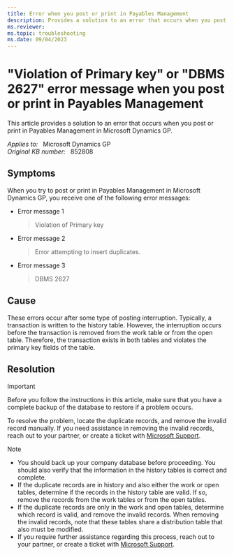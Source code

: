 ```yaml
---
title: Error when you post or print in Payables Management
description: Provides a solution to an error that occurs when you post or print in Payables Management in Microsoft Dynamics GP.
ms.reviewer:
ms.topic: troubleshooting
ms.date: 09/04/2023
---
```

# "Violation of Primary key" or "DBMS 2627" error message when you post or print in Payables Management

This article provides a solution to an error that occurs when you post or print in Payables Management in Microsoft Dynamics GP.

_Applies to:_ &nbsp; Microsoft Dynamics GP  
_Original KB number:_ &nbsp; 852808

## Symptoms

When you try to post or print in Payables Management in Microsoft Dynamics GP, you receive one of the following error messages:

- Error message 1

  > Violation of Primary key

- Error message 2

  > Error attempting to insert duplicates.

- Error message 3

  > DBMS 2627

## Cause

These errors occur after some type of posting interruption. Typically, a transaction is written to the history table. However, the interruption occurs before the transaction is removed from the work table or from the open table. Therefore, the transaction exists in both tables and violates the primary key fields of the table.

## Resolution

> [!IMPORTANT]
> Before you follow the instructions in this article, make sure that you have a complete backup of the database to restore if a problem occurs.

To resolve the problem, locate the duplicate records, and remove the invalid record manually. If you need assistance in removing the invalid records, reach out to your partner, or create a ticket with [Microsoft Support](https://support.microsoft.com/contactus/).

> [!NOTE]
>
> - You should back up your company database before proceeding. You should also verify that the information in the history tables is correct and complete.  
> - If the duplicate records are in history and also either the work or open tables, determine if the records in the history table are valid. If so, remove the records from the work tables or from the open tables.  
> - If the duplicate records are only in the work and open tables, determine which record is valid, and remove the invalid records. When removing the invalid records, note that these tables share a distribution table that also must be modified.  
> - If you require further assistance regarding this process, reach out to your partner, or create a ticket with [Microsoft Support](https://support.microsoft.com/contactus/).
